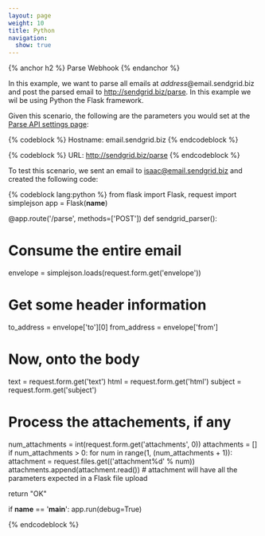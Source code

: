 ```yaml
---
layout: page
weight: 10
title: Python
navigation:
  show: true
---
```


{% anchor h2 %}
Parse Webhook
{% endanchor %}

In this example, we want to parse all emails at *address*@email.sendgrid.biz and post the parsed email to http://sendgrid.biz/parse. In this example we wil be using Python the Flask framework.

Given this scenario, the following are the parameters you would set at the [Parse API settings page]({{site.site_url}}/developer/reply):

{% codeblock %}
Hostname: email.sendgrid.biz
{% endcodeblock %}

{% codeblock %}
URL: http://sendgrid.biz/parse
{% endcodeblock %}

  To test this scenario, we sent an email to isaac@email.sendgrid.biz and created the following code:

{% codeblock lang:python %}
from flask import Flask, request
import simplejson
app = Flask(__name__)

@app.route('/parse', methods=['POST'])
def sendgrid_parser():
  # Consume the entire email
  envelope = simplejson.loads(request.form.get('envelope'))

  # Get some header information
  to_address = envelope['to'][0]
  from_address = envelope['from']

  # Now, onto the body
  text = request.form.get('text')
  html = request.form.get('html')
  subject = request.form.get('subject')

  # Process the attachements, if any
  num_attachments = int(request.form.get('attachments', 0))
  attachments = []
  if num_attachments > 0:
    for num in range(1, (num_attachments + 1)):
      attachment = request.files.get(('attachment%d' % num))
      attachments.append(attachment.read())
      # attachment will have all the parameters expected in a Flask file upload

  return "OK"

if __name__ == '__main__':
    app.run(debug=True)

{% endcodeblock %}
